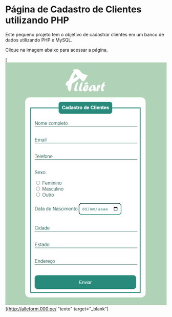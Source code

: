 # Página de Cadastro de Clientes utilizando PHP

Este pequeno projeto tem o objetivo de cadastrar clientes em um banco de dados utilizando PHP e MySQL.

Clique na imagem abaixo para acessar a página.

[![texto](https://github.com/allesantos/allesantos/blob/main/imagens/form-cad1.png)](http://alleform.000.pe/ "texto" target="_blank")


